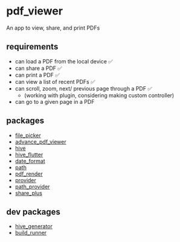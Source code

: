 # pdf_viewer

An app to view, share, and print PDFs

## requirements

* can load a PDF from the local device  :white_check_mark:
* can share a PDF :white_check_mark:
* can print a PDF :white_check_mark:
* can view a list of recent PDFs :white_check_mark:
* can scroll, zoom, next/ previous page through a PDF :white_check_mark:
    * (working with plugin, considering making custom controller)
* can go to a given page in a PDF

## packages

* [file_picker](https://pub.dev/packages/file_picker)
* [advance_pdf_viewer](https://pub.dev/packages/advance_pdf_viewer)
* [hive](https://pub.dev/packages/hive)
* [hive_flutter](https://pub.dev/packages/hive_flutter)
* [date_format](https://pub.dev/packages/date_format)
* [path](https://pub.dev/packages/path)
* [pdf_render](https://pub.dev/packages/pdf_render)
* [provider](https://pub.dev/packages/provider)
* [path_provider](https://pub.dev/packages/path_provider)
* [share_plus](https://pub.dev/packages/share_plus)

## dev packages

* [hive_generator](https://pub.dev/packages/hive_generator)
* [build_runner](https://pub.dev/packages/build_runner)
